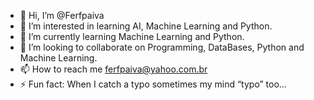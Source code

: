 - 👋 Hi, I’m @Ferfpaiva
- 👀 I’m interested in learning AI, Machine Learning and Python.
- 🌱 I’m currently learning Machine Learning and Python.
- 💞️ I’m looking to collaborate on Programming, DataBases, Python and Machine Learning.
- 📫 How to reach me ferfpaiva@yahoo.com.br
- ⚡ Fun fact: When I catch a typo sometimes my mind “typo” too...

<!---
Ferfpaiva/Ferfpaiva is a ✨ special ✨ repository because its `README.md` (this file) appears on your GitHub profile.
You can click the Preview link to take a look at your changes.
--->
